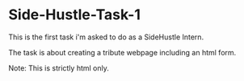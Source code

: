 # Side-Hustle-Task-1

This is the first task i'm asked to do as a SideHustle Intern.

The task is about creating a tribute webpage including an html form.

Note: This is strictly html only.
